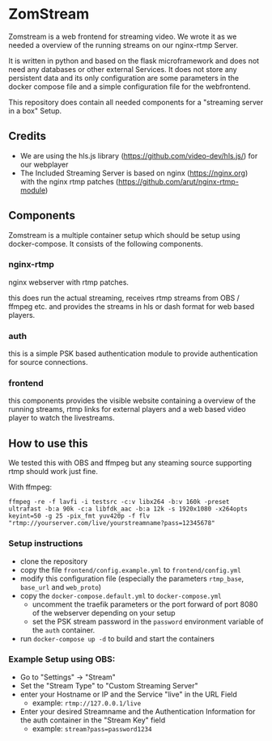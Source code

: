 # ZomStream
Zomstream is a web frontend for streaming video. We wrote it as we needed a overview of the running streams on our nginx-rtmp Server.

It is written in python and based on the flask microframework and does not need any databases or other external Services. It does not store any persistent data and its only configuration are some parameters in the docker compose file and a simple configuration file for the webfrontend.

This repository does contain all needed components for a "streaming server in a box" Setup.

## Credits
 * We are using the hls.js library (https://github.com/video-dev/hls.js/) for our webplayer
 * The Included Streaming Server is based on nginx (https://nginx.org) with the nginx rtmp patches (https://github.com/arut/nginx-rtmp-module)


## Components
Zomstream is a multiple container setup which should be setup using docker-compose. It consists of the following components.

### nginx-rtmp
nginx webserver with rtmp patches.

this does run the actual streaming, receives rtmp streams from OBS / ffmpeg etc. and provides the streams in hls or dash format for web based players.

### auth
this is a simple PSK based authentication module to provide authentication for source connections.

### frontend
this components provides the visible website containing a overview of the running streams, rtmp links for external players and a web based video player to watch the livestreams.

## How to use this
We tested this with OBS and ffmpeg but any steaming source supporting rtmp should work just fine.

With ffmpeg: 
```
ffmpeg -re -f lavfi -i testsrc -c:v libx264 -b:v 160k -preset ultrafast -b:a 90k -c:a libfdk_aac -b:a 12k -s 1920x1080 -x264opts keyint=50 -g 25 -pix_fmt yuv420p -f flv "rtmp://yourserver.com/live/yourstreamname?pass=12345678"
```

### Setup instructions
* clone the repository
* copy the file `frontend/config.example.yml` to `frontend/config.yml`
* modify this configuration file (especially the parameters `rtmp_base`, `base_url` and `web_proto`)
* copy the `docker-compose.default.yml` to `docker-compose.yml`
  * uncomment the traefik parameters or the port forward of port 8080 of the webserver depending on your setup
  * set the PSK stream password in the `password` environment variable of the `auth` container.
* run `docker-compose up -d` to build and start the containers


### Example Setup using OBS:
* Go to "Settings" -> "Stream"
* Set the "Stream Type" to "Custom Streaming Server"
* enter your Hostname or IP and the Service "live" in the URL Field
  * example: `rtmp://127.0.0.1/live`
* Enter your desired Streamname and the Authentication Information for the auth container in the "Stream Key" field
  * example: `stream?pass=password1234`

